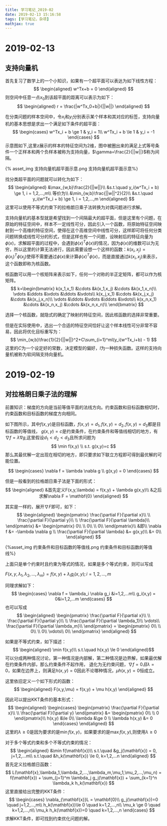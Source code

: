 ```yaml
---
title: 学习笔记_2019-02
date: 2019-02-13 15:16:58
tags: [学习笔记，杂项]
mathjax: true
---
```


# 2019-02-13

## 支持向量机
首先复习了数学上的一个小知识，如果有一个超平面可以表达为如下线性方程：
$$
\begin{aligned}
    w^Tx+b = 0
\end{aligned}
$$
则空间中任意一点$x_0$到该超平面的距离可以表示为如下：
$$
\begin{aligned}
    r = \frac{|w^Tx_0+b|}{||w||}
\end{aligned}
$$

在分类问题的样本空间中，令$x_i$和$y_i$分别表示某个样本和其对应的标签，支持向量机的基本思想是求出一个满足如下条件的超平面：
$$
\begin{cases}
    w^Tx_i + b \ge 1 & y_i = 1\\
    w^Tx_i + b \le 1 & y_i = -1
\end{cases}
$$
示意图如下,这里z展示的样本的特征空间为2维，图中被圈出来的满足上式等号条件一个正样本和两个负样本被称为支持向量，$\gamma=\frac{2}{||w||}$称为间隔。

{% asset_img 支持向量机超平面示意.png 支持向量机超平面示意%}

找分类超平面的问题就可以转化为如下：
$$
\begin{aligned}
    &\max_{w,b}\frac{2}{||w||}\\
    &s.t.\quad y_i(w^Tx_i + b) \ge 1, i = 1,2,...,m\\
    等价为\\
    &\min_{w,b}\frac{||w||^2}{2}\\
    &s.t.\quad y_i(w^Tx_i + b) \ge 1, i = 1,2,...,m
\end{aligned}
$$
这里可以使用不等式约束下的拉格朗日乘子法转换为对偶问题进行求解。

支持向量机的基本型就是希望找到一个间隔最大的超平面，但是这里有个问题，在原始的特征空间中，样本不一定线性可分，因此引入一个函数，将原始特征空间映射到一个高维的特征空间，使得在这个高维空间中线性可分，这样即可将任何分类问题转换成线性可分的形式，但是这样也有一个问题，设映射后的特征向量为$\phi(x)$，求解超平面的过程中，会遇到${\phi(x)}^T\phi(x)$的情况，因为$\phi(x)$的维数可以为无穷，所以这里的计算无法进行，因此需要设想一个这样的函数：$k(x_i,x_j)={\phi(x_i)}^T\phi(x_j)$使得不需要通过$\phi(x)$来计算${\phi(x)}^T\phi(x)$，而是直接通过$k(x_i,x_j)$来表示，这个函数即称为核函数。

核函数可以用一个核矩阵来表示如下，任何一个对称的半正定矩阵，都可以作为核矩阵。
$$
k=\begin{bmatrix}
    k(x_1,x_1) &\cdots &k(x_1,x_j) &\cdots &k(x_1,x_n)\\
    \vdots &\ddots &\vdots &\ddots &\vdots\\
    k(x_j,x_1) &\cdots &k(x_j,x_j) &\cdots &k(x_j,x_n)\\
    \vdots &\ddots &\vdots &\ddots &\vdots\\
    k(x_n,x_1) &\cdots &k(x_n,x_j) &\cdots &k(x_n,x_n)\\
\end{bmatrix}
$$

选择一个核函数，就隐式的确定了映射的特征空间，因此核函数的选择非常重要。

但是在实际使用中，选出一个合适的特征空间恰好让这个样本线性可分非常不容易，因此将优化目标重写为：
$$
\min_{w,b}\frac{1}{2}{||w||}^2+C\sum_{i=1}^ml(y_i(w^Tx_i+b) - 1)
$$
这里的$C$为一个设定好的常数，决定模型的偏好，$l$为一种损失函数。这样的支持向量机被称为软间隔支持向量机。

# 2019-02-19
## 对拉格朗日乘子法的理解
前置知识：梯度的方向是当前等值平面的法线方向。约束函数和目标函数相切时，约束函数和目标函数的梯度方向相同。

如下图所示，其中$f(x,y)$是目标函数，$f(x,y) = d_1,f(x,y) = d_2,f(x,y) = d_3$都是目标函数的等值线，
$g(x,y) = c$是约束条件，在约束条件和等值线相切的地方，有$\nabla f = \lambda \nabla g$,这里假设$d_1 < d_2 < d_3$且所求问题为
$$
\min f(x,y) \\
s.t. g(x,y)=c
$$
那么其最优解一定出现在相切的地方，即只要求如下联立方程即可得到最优解的可能位置。

$$
\begin{cases}
    \nabla f = \lambda \nabla g \\
    g(x,y) = 0
\end{cases}
$$

但是一般看到的拉格朗日乘子法是下面的形式：
$$
\begin{aligned}
    &首先定义F(x,y,\lambda) = f(x,y) + \lambda g(x,y)\\
    &之后求解\nabla F = \mathbf{0}
\end{aligned}
$$

其实是一样的，展开$\nabla F$即可，如下：
$$
\begin{aligned}
    \begin{pmatrix}
        \frac{\partial F}{\partial x}\\
        \\
        \frac{\partial F}{\partial y}\\
        \\
        \frac{\partial F}{\partial \lambda}\\
    \end{pmatrix} &= \begin{pmatrix}
        0\\
        \\
        0\\
        \\
        0\\
    \end{pmatrix}\\
    &即\\
    \nabla f &= -\lambda \nabla g \\
    \frac{\partial F}{\partial \lambda} &= g(x,y)\\
    &= 0\\
\end{aligned}
$$

{%asset_img 约束条件和目标函数的等值线.png 约束条件和目标函数的等值线%}

上面只是单个约束时且约束为等式的情况，如果是多个等式约束，则可以写成

$F(x,y,\lambda_1, \lambda_2,...,\lambda_m) = f(x,y) + \lambda_i g_i(x,y);i = 1, 2, ..., m$

同理求解如下：
$$
\begin{cases}
    \nabla f = \lambda_i \nabla g_i &i=1,2,...m\\
    g_i(x,y) = 0&i=1,2,...m
\end{cases}
$$
也可以写成
$$
\begin{aligned}
    \begin{pmatrix}
        \frac{\partial F}{\partial x}\\
        \\
        \frac{\partial F}{\partial y}\\
        \\
        \frac{\partial F}{\partial \lambda_1}\\
        \vdots\\
        \frac{\partial F}{\partial \lambda_m}\\
    \end{pmatrix} = \begin{pmatrix}
        0\\
        \\
        0\\
        \\
        0\\
        \vdots\\
        0\\
    \end{pmatrix}
\end{aligned}
$$

如果是不等式约束，如下描述：
$$
\begin{aligned}
    \min f(x,y)\\
    s.t.\quad h(x,y) \le 0
\end{aligned}$$
可以分成两种情况讨论，第一种情况是内部解，第二种情况是边界解，如果最优解在约束条件内部，那么约束条件不起作用， 退化为无约束问题，$\nabla f = 0 且 \lambda = 0$，如果在边界上，则满足$h(x,y)=0$因此不论哪种情况，$\mu h(x,y) = 0$恒成立。

这里依旧定义一个如下形式的函数：
$$
\begin{aligned}
    F(x,y,\mu) = f(x,y) + \mu h(x,y)
\end{aligned}
$$

因此可以提出KKT条件的基本形式：
$$
\begin{aligned}
    \begin{cases}
        \begin{pmatrix}
        \frac{\partial F}{\partial x}\\
        \\
        \frac{\partial F}{\partial y}
    \end{pmatrix} &= \begin{pmatrix}
        0\\
        \\
        0
    \end{pmatrix}\\
    h(x,y) &\le 0\\
    \lambda &\ge 0 \\
    \lambda h(x,y) &= 0
    \end{cases}
\end{aligned}
$$
这里的$\lambda \ge 0$是因为要求的是$\min f(x,y)$，如果要求的是$\max f(x,y)$,则使用$\lambda \ge 0$

对于多个等式约束和多个不等式约束的情况：
$$
\begin{aligned}
    &\min f(\mathbf{x})\\
    s.t.\quad &g_j(\mathbf{x}) = 0, j=1,2,...m\\
    s.t.\quad &h_k(\mathbf{x}) \le 0, k=1,2,...n
\end{aligned}
$$
首先定义拉格朗日函数：
$$
L(\mathbf{x},\lambda_1,\lambda_2,...,\lambda_m,\mu_1,\mu_2,...,\mu_n) = f(\mathbf{x}) + \sum_{j=1}^m \lambda_j g_j(\mathbf{x}) + \sum_{k=1}^n \lambda_k h_k(\mathbf{x})
$$
这里直接给出完整的KKT条件：
$$
\begin{cases}
    \nabla_{\mathbf{x}}L = \mathbf{0}\\
    g_j(\mathbf{x})=0 \quad j=1,2,...,m\\
    h_k(\mathbf{x})\le 0 \quad k=1,2,...,n\\
    \mu_k \ge 0 \quad k=1,2,...,n\\
    \mu_k h_k(\mathbf{x})=0 \quad k=1,2,...,n
\end{cases}
$$
求解KKT条件，即可找到约束优化问题的解。
